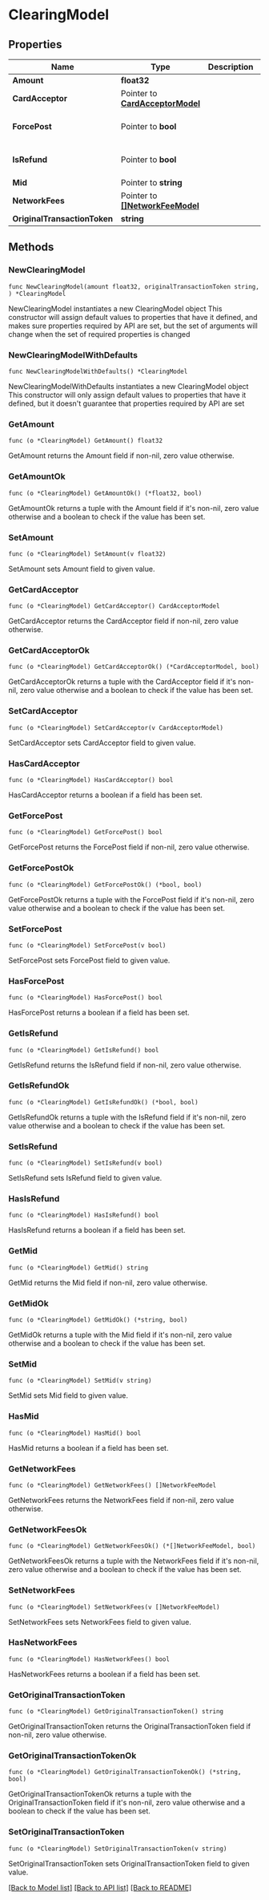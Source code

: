 # ClearingModel

## Properties

Name | Type | Description | Notes
------------ | ------------- | ------------- | -------------
**Amount** | **float32** |  | 
**CardAcceptor** | Pointer to [**CardAcceptorModel**](CardAcceptorModel.md) |  | [optional] 
**ForcePost** | Pointer to **bool** |  | [optional] [default to false]
**IsRefund** | Pointer to **bool** |  | [optional] [default to false]
**Mid** | Pointer to **string** |  | [optional] 
**NetworkFees** | Pointer to [**[]NetworkFeeModel**](NetworkFeeModel.md) |  | [optional] 
**OriginalTransactionToken** | **string** |  | 

## Methods

### NewClearingModel

`func NewClearingModel(amount float32, originalTransactionToken string, ) *ClearingModel`

NewClearingModel instantiates a new ClearingModel object
This constructor will assign default values to properties that have it defined,
and makes sure properties required by API are set, but the set of arguments
will change when the set of required properties is changed

### NewClearingModelWithDefaults

`func NewClearingModelWithDefaults() *ClearingModel`

NewClearingModelWithDefaults instantiates a new ClearingModel object
This constructor will only assign default values to properties that have it defined,
but it doesn't guarantee that properties required by API are set

### GetAmount

`func (o *ClearingModel) GetAmount() float32`

GetAmount returns the Amount field if non-nil, zero value otherwise.

### GetAmountOk

`func (o *ClearingModel) GetAmountOk() (*float32, bool)`

GetAmountOk returns a tuple with the Amount field if it's non-nil, zero value otherwise
and a boolean to check if the value has been set.

### SetAmount

`func (o *ClearingModel) SetAmount(v float32)`

SetAmount sets Amount field to given value.


### GetCardAcceptor

`func (o *ClearingModel) GetCardAcceptor() CardAcceptorModel`

GetCardAcceptor returns the CardAcceptor field if non-nil, zero value otherwise.

### GetCardAcceptorOk

`func (o *ClearingModel) GetCardAcceptorOk() (*CardAcceptorModel, bool)`

GetCardAcceptorOk returns a tuple with the CardAcceptor field if it's non-nil, zero value otherwise
and a boolean to check if the value has been set.

### SetCardAcceptor

`func (o *ClearingModel) SetCardAcceptor(v CardAcceptorModel)`

SetCardAcceptor sets CardAcceptor field to given value.

### HasCardAcceptor

`func (o *ClearingModel) HasCardAcceptor() bool`

HasCardAcceptor returns a boolean if a field has been set.

### GetForcePost

`func (o *ClearingModel) GetForcePost() bool`

GetForcePost returns the ForcePost field if non-nil, zero value otherwise.

### GetForcePostOk

`func (o *ClearingModel) GetForcePostOk() (*bool, bool)`

GetForcePostOk returns a tuple with the ForcePost field if it's non-nil, zero value otherwise
and a boolean to check if the value has been set.

### SetForcePost

`func (o *ClearingModel) SetForcePost(v bool)`

SetForcePost sets ForcePost field to given value.

### HasForcePost

`func (o *ClearingModel) HasForcePost() bool`

HasForcePost returns a boolean if a field has been set.

### GetIsRefund

`func (o *ClearingModel) GetIsRefund() bool`

GetIsRefund returns the IsRefund field if non-nil, zero value otherwise.

### GetIsRefundOk

`func (o *ClearingModel) GetIsRefundOk() (*bool, bool)`

GetIsRefundOk returns a tuple with the IsRefund field if it's non-nil, zero value otherwise
and a boolean to check if the value has been set.

### SetIsRefund

`func (o *ClearingModel) SetIsRefund(v bool)`

SetIsRefund sets IsRefund field to given value.

### HasIsRefund

`func (o *ClearingModel) HasIsRefund() bool`

HasIsRefund returns a boolean if a field has been set.

### GetMid

`func (o *ClearingModel) GetMid() string`

GetMid returns the Mid field if non-nil, zero value otherwise.

### GetMidOk

`func (o *ClearingModel) GetMidOk() (*string, bool)`

GetMidOk returns a tuple with the Mid field if it's non-nil, zero value otherwise
and a boolean to check if the value has been set.

### SetMid

`func (o *ClearingModel) SetMid(v string)`

SetMid sets Mid field to given value.

### HasMid

`func (o *ClearingModel) HasMid() bool`

HasMid returns a boolean if a field has been set.

### GetNetworkFees

`func (o *ClearingModel) GetNetworkFees() []NetworkFeeModel`

GetNetworkFees returns the NetworkFees field if non-nil, zero value otherwise.

### GetNetworkFeesOk

`func (o *ClearingModel) GetNetworkFeesOk() (*[]NetworkFeeModel, bool)`

GetNetworkFeesOk returns a tuple with the NetworkFees field if it's non-nil, zero value otherwise
and a boolean to check if the value has been set.

### SetNetworkFees

`func (o *ClearingModel) SetNetworkFees(v []NetworkFeeModel)`

SetNetworkFees sets NetworkFees field to given value.

### HasNetworkFees

`func (o *ClearingModel) HasNetworkFees() bool`

HasNetworkFees returns a boolean if a field has been set.

### GetOriginalTransactionToken

`func (o *ClearingModel) GetOriginalTransactionToken() string`

GetOriginalTransactionToken returns the OriginalTransactionToken field if non-nil, zero value otherwise.

### GetOriginalTransactionTokenOk

`func (o *ClearingModel) GetOriginalTransactionTokenOk() (*string, bool)`

GetOriginalTransactionTokenOk returns a tuple with the OriginalTransactionToken field if it's non-nil, zero value otherwise
and a boolean to check if the value has been set.

### SetOriginalTransactionToken

`func (o *ClearingModel) SetOriginalTransactionToken(v string)`

SetOriginalTransactionToken sets OriginalTransactionToken field to given value.



[[Back to Model list]](../README.md#documentation-for-models) [[Back to API list]](../README.md#documentation-for-api-endpoints) [[Back to README]](../README.md)


